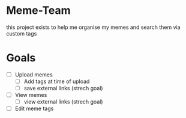 # Meme-Team
this project exists to help me organise my memes and search them via custom tags

# Goals
- [ ] Upload memes
  - [ ] Add tags at time of upload
  - [ ] save external links (strech goal)
- [ ] View memes
  - [ ] view external links (strech goal)
- [ ] Edit meme tags